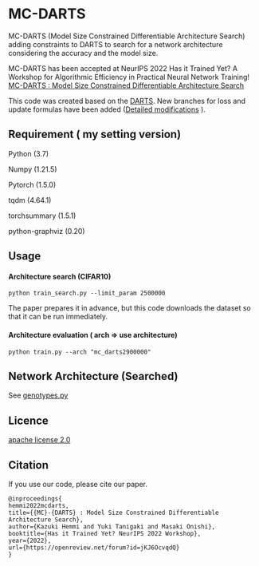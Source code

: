 # MC-DARTS

MC-DARTS (Model Size Constrained Differentiable
Architecture Search) adding constraints to DARTS to search for a network architecture considering the accuracy and the model size.

MC-DARTS has been accepted at NeurIPS 2022 Has it Trained Yet? A Workshop for Algorithmic Efficiency in Practical Neural Network Training!
[MC-DARTS : Model Size Constrained Differentiable
Architecture Search](https://openreview.net/pdf?id=jKJ6OcvqdQ)

This code was created based on the [DARTS](https://github.com/quark0/darts).
New branches for loss and update formulas have been added ([Detailed modifications](https://github.com/itigo-11111/MC-DARTS/blob/main/Modifications.md) ).

## Requirement ( my setting version)

Python (3.7)

Numpy (1.21.5)

Pytorch (1.5.0)

tqdm (4.64.1)

torchsummary (1.5.1)

python-graphviz (0.20)

## Usage

#### Architecture search (CIFAR10)
```
python train_search.py --limit_param 2500000
```

The paper prepares it in advance, but this code downloads the dataset so that it can be run immediately.

#### Architecture evaluation ( arch => use architecture)
```
python train.py --arch "mc_darts2900000"
```

## Network Architecture (Searched)
See [genotypes.py](https://github.com/itigo-11111/MC-DARTS/blob/main/genotypes.py)

## Licence

[apache license 2.0](https://github.com/itigo-11111/MC-DARTS/blob/main/LICENSE)


## Citation
If you use our code, please cite our paper.
```
@inproceedings{
hemmi2022mcdarts,
title={{MC}-{DARTS} : Model Size Constrained Differentiable Architecture Search},
author={Kazuki Hemmi and Yuki Tanigaki and Masaki Onishi},
booktitle={Has it Trained Yet? NeurIPS 2022 Workshop},
year={2022},
url={https://openreview.net/forum?id=jKJ6OcvqdQ}
}
```

